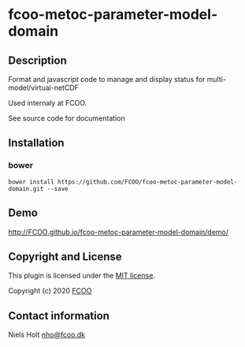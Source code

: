 # fcoo-metoc-parameter-model-domain
>


## Description

Format and javascript code to manage and display status for multi-model/virtual-netCDF

Used internaly at FCOO. 

See source code for documentation

## Installation
### bower
`bower install https://github.com/FCOO/fcoo-metoc-parameter-model-domain.git --save`

## Demo
http://FCOO.github.io/fcoo-metoc-parameter-model-domain/demo/ 

<!--
## Usage
 ```var myFcooMetocModelDomain = new FcooMetocModelDomain( options );``` 

### options
| Id | Type | Default | Description |
| :--: | :--: | :-----: | --- |
| options1 | boolean | true | If <code>true</code> the ... |
| options2 | string | null | Contain the ... |

### Methods

    .methods1( arg1, arg2,...): Do something
    .methods2( arg1, arg2,...): Do something else
 
### Namespace: `parameter` and `unit` File: [fcoo-i18next-parameter.json](https://gitlab.com/FCOO/fcoo-i18next-phrases/blob/src/data/fcoo-i18next-parameter.json). Format: [namespace-key-lang]

Using [CF Conventions and Metadata](http://cfconventions.org/index.html) -> [Standard Names](http://cfconventions.org/standard-names.html) as key for names of physical parameters
WMO -> [PARAMETERS & UNITS](http://www.nco.ncep.noaa.gov/pmb/docs/on388/table2.html)

#### `parameter`
E.g. key = `parameter:sea_water_salinity`, translation `da:"Salinitet", en:"Salinity"`

#### `unit`
Physical units.
E.g. key = `unit:metre`, translation `da:"meter", en:"metre"`

- `unit`: Physical units: Eq. `unit:metre = {da:"meter", en:"metre"}`

-->



## Copyright and License
This plugin is licensed under the [MIT license](https://github.com/FCOO/fcoo-metoc-parameter-model-domain/LICENSE).

Copyright (c) 2020 [FCOO](https://github.com/FCOO)

## Contact information

Niels Holt nho@fcoo.dk
